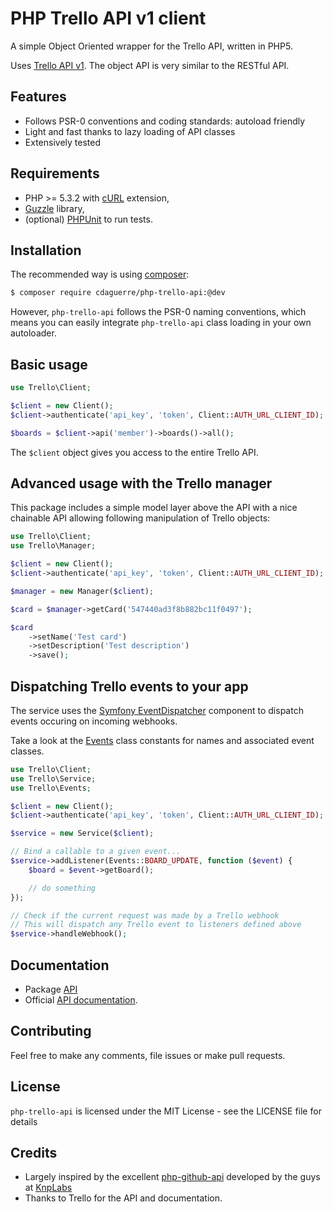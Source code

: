 PHP Trello API v1 client
========================

A simple Object Oriented wrapper for the Trello API, written in PHP5.

Uses [Trello API v1](https://trello.com/docs/index.html). The object API is very similar to the RESTful API.

## Features

* Follows PSR-0 conventions and coding standards: autoload friendly
* Light and fast thanks to lazy loading of API classes
* Extensively tested

## Requirements

* PHP >= 5.3.2 with [cURL](http://php.net/manual/en/book.curl.php) extension,
* [Guzzle](https://github.com/guzzle/guzzle) library,
* (optional) [PHPUnit](https://phpunit.de) to run tests.

## Installation

The recommended way is using [composer](http://getcomposer.org):

```bash
$ composer require cdaguerre/php-trello-api:@dev
```
However, `php-trello-api` follows the PSR-0 naming conventions, which means you can easily integrate `php-trello-api` class loading in your own autoloader.

## Basic usage

```php
use Trello\Client;

$client = new Client();
$client->authenticate('api_key', 'token', Client::AUTH_URL_CLIENT_ID);

$boards = $client->api('member')->boards()->all();
```

The `$client` object gives you access to the entire Trello API.

## Advanced usage with the Trello manager

This package includes a simple model layer above the API with a nice chainable API allowing following manipulation of Trello objects:

```php
use Trello\Client;
use Trello\Manager;

$client = new Client();
$client->authenticate('api_key', 'token', Client::AUTH_URL_CLIENT_ID);

$manager = new Manager($client);

$card = $manager->getCard('547440ad3f8b882bc11f0497');

$card
    ->setName('Test card')
    ->setDescription('Test description')
    ->save();
```

## Dispatching Trello events to your app

The service uses the [Symfony EventDispatcher](https://github.com/symfony/EventDispatcher) component to dispatch events occuring on incoming webhooks.

Take a look at the [Events](https://github.com/cdaguerre/php-trello-api/blob/master/lib/Trello/Events.php) class constants for names and associated event classes.

```php
use Trello\Client;
use Trello\Service;
use Trello\Events;

$client = new Client();
$client->authenticate('api_key', 'token', Client::AUTH_URL_CLIENT_ID);

$service = new Service($client);

// Bind a callable to a given event...
$service->addListener(Events::BOARD_UPDATE, function ($event) {
    $board = $event->getBoard();

    // do something
});

// Check if the current request was made by a Trello webhook
// This will dispatch any Trello event to listeners defined above
$service->handleWebhook();
```

## Documentation
* Package [API](docs/Api/Index.md)
* Official [API documentation](https://trello.com/docs/index.html).

## Contributing

Feel free to make any comments, file issues or make pull requests.

## License

`php-trello-api` is licensed under the MIT License - see the LICENSE file for details

## Credits

- Largely inspired by the excellent [php-github-api](https://github.com/KnpLabs/php-github-api) developed by the guys at [KnpLabs](http://knplabs.fr)
- Thanks to Trello for the API and documentation.
